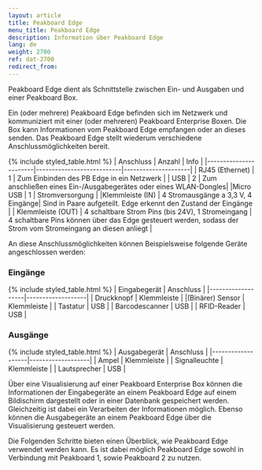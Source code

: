 ```yaml
---
layout: article
title: Peakboard Edge
menu_title: Peakboard Edge 
description: Information über Peakboard Edge
lang: de
weight: 2700
ref: dat-2700
redirect_from:
---
```


Peakboard Edge dient als Schnittstelle zwischen Ein- und Ausgaben und einer Peakboard Box. 

Ein (oder mehrere) Peakboard Edge befinden sich im Netzwerk und kommuniziert mit einer (oder mehreren) Peakboard Enterprise Boxen. Die Box kann Informationen vom Peakboard Edge empfangen oder an dieses senden. Das Peakboard Edge stellt wiederum verschiedene Anschlussmöglichkeiten bereit.

{% include styled_table.html %}
| Anschluss				| Anzahl				     | Info                |
|-----------------------|---------------------------|---------------------|
| RJ45 (Ethernet)       | 1                         | Zum Einbinden des PB Edge in ein Netzwerk |
| USB                   | 2                         | Zum anschließen eines Ein-/Ausgabegerätes oder eines WLAN-Dongles|
|Micro USB				| 1							| Stromversorgung |
|Klemmleiste (IN)		| 4 Stromausgänge a 3,3 V, 4 Eingänge| Sind in Paare aufgeteilt. Edge erkennt den Zustand der Eingänge |
| Klemmleiste (OUT)		| 4 schaltbare Strom Pins (bis 24V), 1 Stromeingang | 4 schaltbare Pins können über das Edge gesteuert werden, sodass der Strom vom Stromeingang an diesen anliegt |


An diese Anschlussmöglichkeiten können Beispielsweise folgende Geräte angeschlossen werden:


### Eingänge

{% include styled_table.html %}
| Eingabegerät 		| Anschluss 		|
|-------------------|-------------------|
| Druckknopf		| Klemmleiste		|
|(Binärer) Sensor	| Klemmleiste		|
| Tastatur			| USB				|
| Barcodescanner	| USB				|
| RFID-Reader		| USB				|


### Ausgänge

{% include styled_table.html %}
| Ausgabegerät		| Anschluss			|
|-------------------|-------------------|
| Ampel				| Klemmleiste		|
| Signalleuchte		| Klemmleiste		|
| Lautsprecher		| USB				|


Über eine Visualisierung auf einer Peakboard Enterprise Box können die Informationen der Eingabegeräte an einem Peakboard Edge auf einem Bildischirm dargestellt oder in einer Datenbank gespeichert werden. Gleichzeitig ist dabei ein Verarbeiten der Informationen möglich. Ebenso können die Ausgabegeräte an einem Peakboard Edge über die Visualisierung gesteuert werden. 

Die Folgenden Schritte bieten einen Überblick, wie Peakboard Edge verwendet werden kann. Es ist dabei möglich Peakboard Edge sowohl in Verbindung mit Peakboard 1, sowie Peakboard 2 zu nutzen.